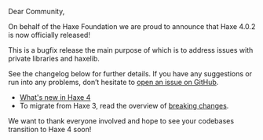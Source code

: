 Dear Community,

On behalf of the Haxe Foundation we are proud to announce that Haxe 4.0.2 is now officially released! 

This is a bugfix release the main purpose of which is to address issues with private libraries and haxelib. 

See the changelog below for further details. If you have any suggestions or run into any problems, don’t hesitate to [open an issue on GitHub](https://github.com/HaxeFoundation/haxe/issues). 

- [What's new in Haxe 4](https://github.com/HaxeFoundation/haxe/wiki/What's-new-in-Haxe-4)
- To migrate from Haxe 3, read the overview of [breaking changes](https://github.com/HaxeFoundation/haxe/wiki/Breaking-changes-in-Haxe-4.0.0). 

We want to thank everyone involved and hope to see your codebases transition to Haxe 4 soon! 
